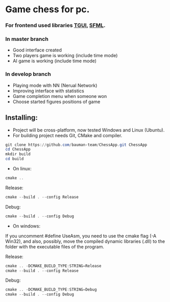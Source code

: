 # Game chess for pc.

### For frontend used libraries [TGUI](https://tgui.net/), [SFML](https://www.sfml-dev.org/).

### In master branch 
- Good interface created
- Two players game is working (include time mode)
- AI game is working (include time mode)

### In develop branch
- Playing mode with NN (Nerual Network)
- Improving interface with statistics
- Game completion menu when someone won
- Choose started figures positions of game

## Installing:
- Project will be cross-platform, now tested Windows and Linux (Ubuntu).
- For building project needs Git, CMake and compiler.

```powershell
git clone https://github.com/bauman-team/ChessApp.git ChessApp
cd ChessApp
mkdir build
cd build
```

- On linux:
```powershell
cmake ..
```

Release:
```powershell
cmake --build . --config Release
```

Debug:
```powershell
cmake --build . --config Debug
```

- On windows:

If you uncomment #define UseAsm, you need to use the cmake flag (-A Win32), and also, possibly, move the compiled dynamic libraries (.dll) to the folder with the executable files of the program.

Release:

```powershell
cmake .. -DCMAKE_BUILD_TYPE:STRING=Release
cmake --build . --config Release
```

Debug:
```powershell
cmake .. -DCMAKE_BUILD_TYPE:STRING=Debug
cmake --build . --config Debug
```
